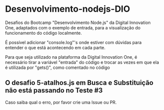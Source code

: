 # Desenvolvimento-nodejs-DIO
Desafios do Bootcamp "Desenvolvimento Node.js" da Digital Innovation One, adaptados com o exemplo de entrada, para a visualização do funcionamento do código localmente.

É possível adicionar "console.log"'s onde estiver com dúvidas para entender o que está acontecendo em cada parte.

Para que seja utilizado na plataforma da Digital Innovation One, é necessário tirar a variável "entrada" do código e trocar as vezes em que ela é utilizada por "gets()", como comentado no código

## O desafio 5-atalhos.js em Busca e Substituição não está passando no Teste #3
Caso saiba qual o erro, por favor crie uma Issue ou PR.